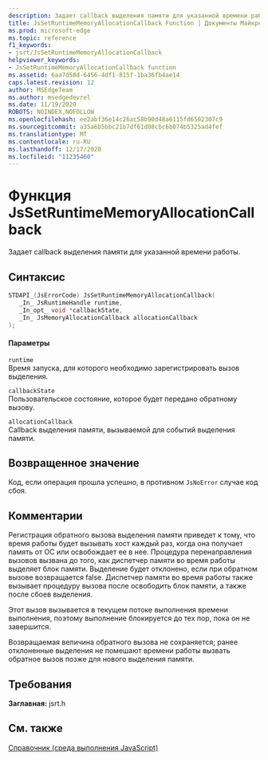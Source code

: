 ```yaml
---
description: Задает callback выделения памяти для указанной времени работы.
title: JsSetRuntimeMemoryAllocationCallback Function | Документы Майкрософт
ms.prod: microsoft-edge
ms.topic: reference
f1_keywords:
- jsrt/JsSetRuntimeMemoryAllocationCallback
helpviewer_keywords:
- JsSetRuntimeMemoryAllocationCallback function
ms.assetid: 6aa7d58d-6456-4df1-815f-1ba36fb4ae14
caps.latest.revision: 12
author: MSEdgeTeam
ms.author: msedgedevrel
ms.date: 11/19/2020
ROBOTS: NOINDEX,NOFOLLOW
ms.openlocfilehash: ee2abf36e14c26ac58b90d48a6115fd6502307c9
ms.sourcegitcommit: a35a6b5bbc21b7df61d08cbc6b074b5325ad4fef
ms.translationtype: MT
ms.contentlocale: ru-RU
ms.lasthandoff: 12/17/2020
ms.locfileid: "11235460"
---
```

# Функция JsSetRuntimeMemoryAllocationCallback

Задает callback выделения памяти для указанной времени работы.  
  
## Синтаксис  
  
```cpp  
STDAPI_(JsErrorCode) JsSetRuntimeMemoryAllocationCallback(  
   _In_ JsRuntimeHandle runtime,  
   _In_opt_ void *callbackState,  
   _In_ JsMemoryAllocationCallback allocationCallback  
);  
```  
  
#### Параметры  
 `runtime`  
 Время запуска, для которого необходимо зарегистрировать вызов выделения.  
  
 `callbackState`  
 Пользовательское состояние, которое будет передано обратному вызову.  
  
 `allocationCallback`  
 Callback выделения памяти, вызываемой для событий выделения памяти.  
  
## Возвращенное значение  
 Код, если операция прошла успешно, в противном `JsNoError` случае код сбоя.  
  
## Комментарии  
 Регистрация обратного вызова выделения памяти приведет к тому, что время работы будет вызывать хост каждый раз, когда она получает память от ОС или освобождает ее в нее. Процедура перенаправления вызовов вызвана до того, как диспетчер памяти во время работы выделяет блок памяти. Выделение будет отклонено, если при обратном вызове возвращается false. Диспетчер памяти во время работы также вызывает процедуру вызова после освободить блок памяти, а также после сбоев выделения.  
  
 Этот вызов вызывается в текущем потоке выполнения времени выполнения, поэтому выполнение блокируется до тех пор, пока он не завершится.  
  
 Возвращаемая величина обратного вызова не сохраняется; ранее отклоненные выделения не помешают времени работы вызвать обратное вызов позже для нового выделения памяти.  
  
## Требования  
 **Заглавная:** jsrt.h  
  
## См. также  
 [Справочник (среда выполнения JavaScript)](../chakra-hosting/reference-javascript-runtime.md)

